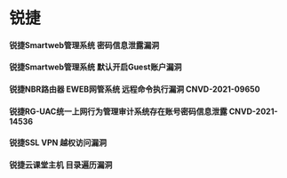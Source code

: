 # 锐捷

#### 锐捷Smartweb管理系统 密码信息泄露漏洞

#### 锐捷Smartweb管理系统 默认开启Guest账户漏洞

#### 锐捷NBR路由器 EWEB网管系统 远程命令执行漏洞 CNVD-2021-09650

#### 锐捷RG-UAC统一上网行为管理审计系统存在账号密码信息泄露 CNVD-2021-14536

#### 锐捷SSL VPN 越权访问漏洞

#### 锐捷云课堂主机 目录遍历漏洞



